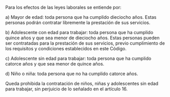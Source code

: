 Para los efectos de las leyes laborales se entiende por:

a) Mayor de edad: toda persona que ha cumplido dieciocho años. Estas personas podrán contratar libremente la prestación de sus servicios.

b) Adolescente con edad para trabajar: toda persona que ha cumplido quince años y que sea menor de dieciocho años. Estas personas pueden ser contratadas para la prestación de sus servicios, previo cumplimiento de los requisitos y condiciones establecidos en este Código.

c) Adolescente sin edad para trabajar: toda persona que ha cumplido catorce años y que sea menor de quince años.

d) Niño o niña: toda persona que no ha cumplido catorce años.

Queda prohibida la contratación de niños, niñas y adolescentes sin edad para trabajar, sin perjuicio de lo señalado en el artículo 16.